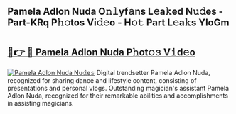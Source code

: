 ## Pamela Adlon Nuda O𝚗𝚕yf𝚊ns L𝚎a𝚔ed N𝚞𝚍es - Part-KRq P𝚑𝚘tos Vi𝚍𝚎o - H𝚘𝚝 Part L𝚎a𝚔s YloGm

# <h2><a href="http://kf5lt3l.oniu.top/?m=Pamela+Adlon+Nuda">🔗👉 🔴 Pamela Adlon Nuda P𝚑ot𝚘𝚜 V𝚒d𝚎o</a></h2>

[![Pamela Adlon Nuda Nu𝚍e𝚜](https://i.imgur.com/0qMVB7G.gif)](http://kf5lt3l.oniu.top/?m=Pamela+Adlon+Nuda)
Digital trendsetter Pamela Adlon Nuda, recognized for sharing dance and lifestyle content, consisting of presentations and personal vlogs. Outstanding magician's assistant Pamela Adlon Nuda, recognized for their remarkable abilities and accomplishments in assisting magicians.  
